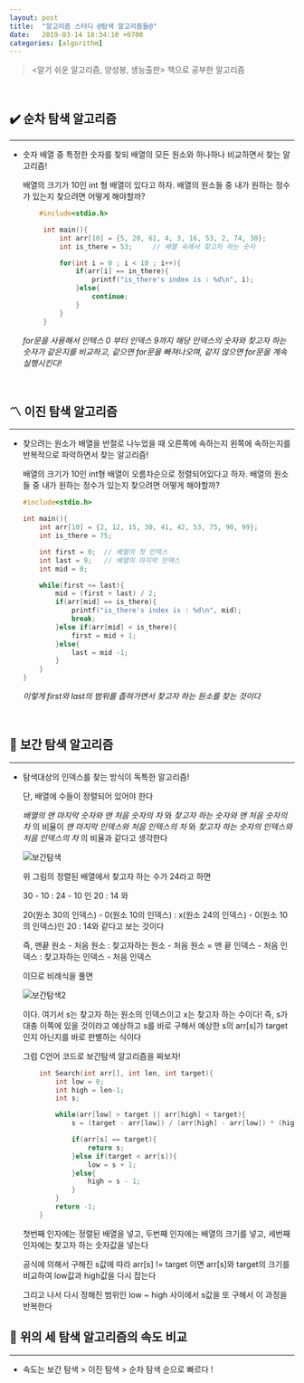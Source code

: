 ```yaml
---
layout: post
title:  "알고리즘 스터디 @탐색 알고리즘들@"
date:   2019-03-14 18:34:10 +0700
categories: [algorithm]
---
```



> <알기 쉬운 알고리즘, 양성봉, 생능출판> 책으로 공부한 알고리즘

<br>


## ✔️  순차 탐색 알고리즘
--- 


-  숫자 배열 중 특정한 숫자를 찾되 배열의 모든 원소와 하나하나 비교하면서 찾는 알고리즘!

	배열의 크기가 10인 int 형 배열이 있다고 하자. 배열의 원소들 중 내가 원하는 정수가 있는지 찾으려면 어떻게 해야할까?
	
	~~~c
		#include<stdio.h>

		 int main(){
			 int arr[10] = {5, 20, 61, 4, 3, 16, 53, 2, 74, 30};
			 int is_there = 53; 	// 배열 속에서 찾고자 하는 숫자

			 for(int i = 0 ; i < 10 ; i++){
				 if(arr[i] == in_there){	
					 printf("is_there's index is : %d\n", i);
				 }else{
					 continue;
				 }
			 }
		 }


	~~~

	_for문을 사용해서 인텍스 0 부터 인덱스 9까지 해당 인덱스의 숫자와 찾고자 하는 숫자가 같은지를 비교하고, 같으면 for문을 빠져나오며, 같지 않으면 for문을 계속 실행시킨다!_ 

	<br>

## 〽️ 이진 탐색 알고리즘
--- 


- 찾으려는 원소가 배열을 반절로 나누었을 때 오른쪽에 속하는지 왼쪽에 속하는지를 반복적으로 파악하면서 찾는 알고리즘!

	배열의 크기가 10인 int형 배열이 오름차순으로 정렬되어있다고 하자. 배열의 원소들 중 내가 원하는 정수가 있는지 찾으려면 어떻게 해야할까?

	~~~c
	#include<stdio.h>

	int main(){
		int arr[10] = {2, 12, 15, 30, 41, 42, 53, 75, 90, 99};
		int is_there = 75;

		int first = 0;	// 배열의 첫 인덱스
		int last = 9;	// 배열의 마지막 인덱스
		int mid = 0;

		while(first <= last){
			mid = (first + last) / 2;
			if(arr[mid] == is_there){
				printf("is_there's index is : %d\n", mid);
				break;		
			}else if(arr[mid] < is_there){
				first = mid + 1;
			}else{
				last = mid -1;
			}
		}
	}

	~~~
	_이렇게 first와 last의 범위를 좁혀가면서 찾고자 하는 원소를 찾는 것이다_
	

	<br>

##  📐 보간 탐색 알고리즘
---

-  탐색대상의 인덱스를 찾는 방식이 독특한 알고리즘! 

	단, 배열에 수들이 정렬되어 있어야 한다

	_배열의 맨 마지막 숫자와 맨 처음 숫자의 차_ 와 _찾고자 하는 숫자와 맨 처음 숫자의 차_ 의 비율이 _맨 마지막 인덱스와 처음 인텍스의 차_ 와 _찾고자 하는 숫자의 인덱스와 처음 인덱스의 차_ 의 비율과 같다고 생각한다

	![보간탐색](https://user-images.githubusercontent.com/31889335/54733145-56576580-4bdb-11e9-9c4a-eefb53dbc691.PNG)

	위 그림의 정렬된 배열에서 찾고자 하는 수가 24라고 하면

	30 - 10 : 24 - 10 인 20 : 14 와

	20(원소 30의 인덱스) - 0(원소 10의 인덱스) : x(원소 24의 인덱스) - 0(원소 10의 인덱스)인 20 : 14와 같다고 보는 것이다

	즉, 맨끝 원소 - 처음 원소 : 찾고자하는 원소 - 처음 원소 = 맨 끝 인덱스 - 처음 인덱스 : 찾고자하는 인덱스 - 처음 인덱스

	이므로 비례식을 풀면

	![보간탐색2](https://user-images.githubusercontent.com/31889335/54733295-47bd7e00-4bdc-11e9-9828-aa8b0122fbef.PNG)

	이다. 여기서 s는 찾고자 하는 원소의 인덱스이고 x는 찾고자 하는 수이다!
	즉, s가 대충 이쪽에 있을 것이라고 예상하고 s를 바로 구해서 예상한 s의 arr[s]가 target인지 아닌지를 바로 판별하는 식이다

	그럼 C언어 코드로 보간탐색 알고리즘을 짜보자!

	~~~c
		int Search(int arr[], int len, int target){
			int low = 0;
			int high = len-1;
			int s;

			while(arr[low] > target || arr[high] < target){
				s = (target - arr[low]) / (arr[high] - arr[low]) * (high - low) + low;

				if(arr[s] == target){
					return s;
				}else if(target < arr[s]){
					low = s + 1;
				}else{
					high = s - 1;
				}
			}
			return -1;
		}
	~~~

	첫번째 인자에는 정렬된 배열을 넣고, 두번째 인자에는 배열의 크기를 넣고, 세번째 인자에는 찾고자 하는 숫자값을 넣는다

	공식에 의해서 구해진 s값에 따라 arr[s] != target 이면 arr[s]와 target의 크기를 비교하여 low값과 high값을 다시 잡는다

	그리고 나서 다시 정해진 범위인 low ~ high 사이에서 s값을 또 구해서 이 과정을 반복한다

## 👀 위의 세 탐색 알고리즘의 속도 비교
---
- 속도는 보간 탐색 > 이진 탐색 > 순차 탐색 순으로 빠르다 !
	
